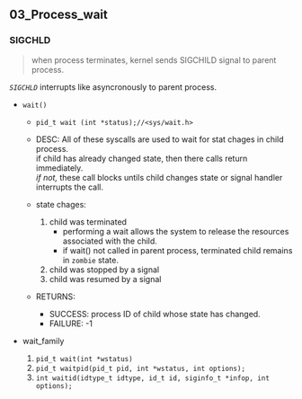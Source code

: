## 03_Process_wait

### SIGCHLD

> when process terminates, kernel sends SIGCHILD signal to parent process.

_``SIGCHLD``_ interrupts like asyncronously to parent process.

- ``wait()``
    - ``pid_t wait (int *status);//<sys/wait.h>``

    - DESC:
        All of these syscalls are used to wait for stat chages in child process.  
if child has already changed state, then there calls return immediately.  
_if not,_ these call blocks untils child changes state or signal handler interrupts the call.

    - state chages:
        1. child was terminated
            - performing a wait allows the system to release the resources associated with the child.
            - if wait() not called in parent process, terminated child remains in ``zombie`` state.
        2. child was stopped by a signal
        3. child was resumed by a signal

    - RETURNS:
        - SUCCESS:
            process ID of child whose state has changed.
        - FAILURE:
            -1

- wait_family

    1. ``pid_t wait(int *wstatus)``
    2. ``pid_t waitpid(pid_t pid, int *wstatus, int options);``
    3. ``int waitid(idtype_t idtype, id_t id, siginfo_t *infop, int options);``
